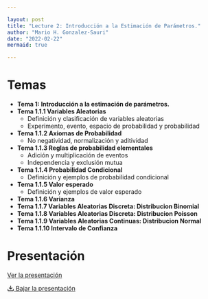 ```yaml
---

layout: post
title: "Lecture 2: Introducción a la Estimación de Parámetros."
author: "Mario H. Gonzalez-Sauri"
date: "2022-02-22"
mermaid: true

---
```


<!--  FORMAT: https://github.com/adam-p/markdown-here/wiki/Markdown-Cheatsheet -->

# Temas


- **Tema 1: Introducción a la estimación de parámetros.**
- **Tema 1.1.1 Variables Aleatorias**
    - Definición y clasificación de variables aleatorias
    - Experimento, evento, espacio de probabilidad y probabilidad
- **Tema 1.1.2 Axiomas de Probabilidad**
    - No negatividad, normalización y aditividad
- **Tema 1.1.3 Reglas de probabilidad elementales**
    - Adición y multiplicación de eventos
    - Independencia y exclusión mutua
- **Tema 1.1.4 Probabilidad Condicional**
    - Definición y ejemplos de probabilidad condicional
- **Tema 1.1.5 Valor esperado**
    - Definición y ejemplos de valor esperado
- **Tema 1.1.6 Varianza**
- **Tema 1.1.7 Variables Aleatorias Discreta: Distribucion Binomial**
- **Tema 1.1.8 Variables Aleatorias Discreta: Distribucion Poisson**
- **Tema 1.1.9 Variables Aleatorias Continuas: Distribucion Normal**
- **Tema 1.1.10 Intervalo de Confianza**


# Presentación


[Ver la presentación](https://raw.githack.com/Wario84/MAT_2409_DATA_ANALYSIS_II/master/_posts/lectures/MAT2409_02.html)

<a href="https://raw.githubusercontent.com/Wario84/MAT_2409_DATA_ANALYSIS_II/master/_posts/lectures/MAT2409_02.html" download>
  <svg aria-hidden="true" focusable="false" role="img" class="octicon octicon-download" viewBox="0 0 16 16" width="16" height="16" fill="currentColor" style="display:inline-block;user-select:none;vertical-align:text-bottom;overflow:visible">
    <path d="M2.75 14A1.75 1.75 0 0 1 1 12.25v-2.5a.75.75 0 0 1 1.5 0v2.5c0 .138.112.25.25.25h10.5a.25.25 0 0 0 .25-.25v-2.5a.75.75 0 0 1 1.5 0v2.5A1.75 1.75 0 0 1 13.25 14Z"></path>
    <path d="M7.25 7.689V2a.75.75 0 0 1 1.5 0v5.689l1.97-1.969a.749.749 0 1 1 1.06 1.06l-3.25 3.25a.749.749 0 0 1-1.06 0L4.22 6.78a.749.749 0 1 1 1.06-1.06l1.97 1.969Z"></path>
  </svg>
  Bajar la presentación
</a>





















